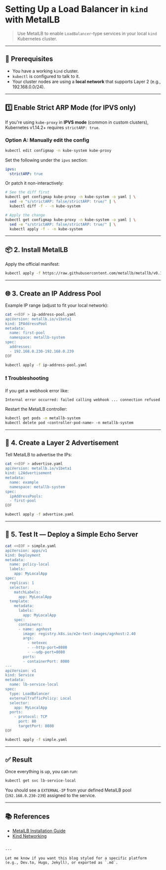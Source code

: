 # Setting Up a Load Balancer in `kind` with MetalLB

> Use MetalLB to enable `LoadBalancer`-type services in your local `kind` Kubernetes cluster.

---

## 🧾 Prerequisites

- You have a working `kind` cluster.
- `kubectl` is configured to talk to it.
- Your cluster nodes are using a **local network** that supports Layer 2 (e.g., 192.168.0.0/24).

---

## 1️⃣ Enable Strict ARP Mode (for IPVS only)

If you're using `kube-proxy` in **IPVS mode** (common in custom clusters), Kubernetes v1.14.2+ requires `strictARP: true`.

### Option A: Manually edit the config

```bash
kubectl edit configmap -n kube-system kube-proxy
```


Set the following under the `ipvs` section:

```yaml
ipvs:
  strictARP: true
```

Or patch it non-interactively:

```bash
# See the diff first
kubectl get configmap kube-proxy -n kube-system -o yaml | \
  sed -e "s/strictARP: false/strictARP: true/" | \
  kubectl diff -f - -n kube-system

# Apply the change
kubectl get configmap kube-proxy -n kube-system -o yaml | \
  sed -e "s/strictARP: false/strictARP: true/" | \
  kubectl apply -f - -n kube-system
```

---

## 📦 2. Install MetalLB

Apply the official manifest:

```bash
kubectl apply -f https://raw.githubusercontent.com/metallb/metallb/v0.14.8/config/manifests/metallb-native.yaml
```

---

## 🌐 3. Create an IP Address Pool

Example IP range (adjust to fit your local network):

```bash
cat <<EOF > ip-address-pool.yaml
apiVersion: metallb.io/v1beta1
kind: IPAddressPool
metadata:
  name: first-pool
  namespace: metallb-system
spec:
  addresses:
  - 192.168.0.230-192.168.0.239
EOF

kubectl apply -f ip-address-pool.yaml
```

### ❗ Troubleshooting

If you get a webhook error like:

```
Internal error occurred: failed calling webhook ... connection refused
```

Restart the MetalLB controller:

```bash
kubectl get pods -n metallb-system
kubectl delete pod <controller-pod-name> -n metallb-system
```

---

## 📢 4. Create a Layer 2 Advertisement

Tell MetalLB to advertise the IPs:

```bash
cat <<EOF > advertise.yaml
apiVersion: metallb.io/v1beta1
kind: L2Advertisement
metadata:
  name: example
  namespace: metallb-system
spec:
  ipAddressPools:
  - first-pool
EOF

kubectl apply -f advertise.yaml
```

---

## 🧪 5. Test It — Deploy a Simple Echo Server

```bash
cat <<EOF > simple.yaml
apiVersion: apps/v1
kind: Deployment
metadata:
  name: policy-local
  labels:
    app: MyLocalApp
spec:
  replicas: 1
  selector:
    matchLabels:
      app: MyLocalApp
  template:
    metadata:
      labels:
        app: MyLocalApp
    spec:
      containers:
      - name: agnhost
        image: registry.k8s.io/e2e-test-images/agnhost:2.40
        args:
          - netexec
          - --http-port=8080
          - --udp-port=8080
        ports:
        - containerPort: 8080
---
apiVersion: v1
kind: Service
metadata:
  name: lb-service-local
spec:
  type: LoadBalancer
  externalTrafficPolicy: Local
  selector:
    app: MyLocalApp
  ports:
    - protocol: TCP
      port: 80
      targetPort: 8080
EOF

kubectl apply -f simple.yaml
```

---

## ✅ Result

Once everything is up, you can run:

```bash
kubectl get svc lb-service-local
```

You should see a `EXTERNAL-IP` from your defined MetalLB pool (`192.168.0.230-239`) assigned to the service.

---

## 📚 References

- [MetalLB Installation Guide](https://metallb.universe.tf/installation/)
- [Kind Networking](https://kind.sigs.k8s.io/docs/user/loadbalancer/)
```

---

Let me know if you want this blog styled for a specific platform (e.g., Dev.to, Hugo, Jekyll), or exported as `.md`.

